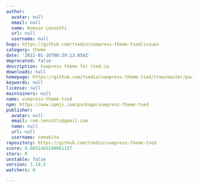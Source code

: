 ```yaml
---
author:
  avatar: null
  email: null
  name: Romain Lenzotti
  url: null
  username: null
bugs: https://github.com/tsedio/vuepress-theme-tsed/issues
category: theme
date: '2022-01-16T08:39:13.856Z'
deprecated: false
description: Vuepress theme for tsed.io
downloads: null
homepage: https://github.com/tsedio/vuepress-theme-tsed/tree/master/packages/vuepress-theme-tsed
keywords: null
license: null
maintainers: null
name: vuepress-theme-tsed
npm: https://www.npmjs.com/package/vuepress-theme-tsed
publisher:
  avatar: null
  email: rom.lenzotti@gmail.com
  name: null
  url: null
  username: romakita
repository: https://github.com/tsedio/vuepress-theme-tsed
score: 0.6031485249061157
stars: 0
unstable: false
version: 3.19.5
watchers: 0

---
```


